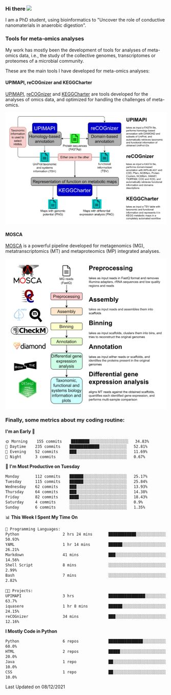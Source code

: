 ### Hi there <img src="https://media.giphy.com/media/hvRJCLFzcasrR4ia7z/giphy.gif" width="25px">

I am a PhD student, using bioinformatics to "Uncover the role of conductive nanomaterials in anaerobic digestion".

### Tools for meta-omics analyses

My work has mostly been the development of tools for analyses of meta-omics data, i.e., the study of the collective genomes, transcriptomes or proteomes of a microbial community.

These are the main tools I have developed for meta-omics analyses:

#### UPIMAPI, reCOGnizer and KEGGCharter

[UPIMAPI](https://github.com/iquasere/UPIMAPI), [reCOGnizer](https://github.com/iquasere/reCOGnizer) and [KEGGCharter](https://github.com/iquasere/KEGGCharter) are tools developed for the analyses of omics data, and optimized for handling the challenges of meta-omics.

<p align="center">
    <img src="assets/annotation_workflow.png">
</p>

#### MOSCA

[MOSCA](https://github.com/iquasere/MOSCA) is a powerful pipeline developed for metagenomics (MG), metatranscriptomics (MT) and metaproteomics (MP) integrated analyses.

<p align="center">
    <img src="assets/mosca_workflow.png" align="center" width="700">
</p>


### Finally, some metrics about my coding routine:

<!--START_SECTION:waka-->
**I'm an Early 🐤** 

```text
🌞 Morning    155 commits    ████████░░░░░░░░░░░░░░░░░   34.83% 
🌆 Daytime    235 commits    █████████████░░░░░░░░░░░░   52.81% 
🌃 Evening    52 commits     ███░░░░░░░░░░░░░░░░░░░░░░   11.69% 
🌙 Night      3 commits      ░░░░░░░░░░░░░░░░░░░░░░░░░   0.67%

```
📅 **I'm Most Productive on Tuesday** 

```text
Monday       112 commits    ██████░░░░░░░░░░░░░░░░░░░   25.17% 
Tuesday      115 commits    ██████░░░░░░░░░░░░░░░░░░░   25.84% 
Wednesday    62 commits     ███░░░░░░░░░░░░░░░░░░░░░░   13.93% 
Thursday     64 commits     ███░░░░░░░░░░░░░░░░░░░░░░   14.38% 
Friday       82 commits     ████░░░░░░░░░░░░░░░░░░░░░   18.43% 
Saturday     4 commits      ░░░░░░░░░░░░░░░░░░░░░░░░░   0.9% 
Sunday       6 commits      ░░░░░░░░░░░░░░░░░░░░░░░░░   1.35%

```


📊 **This Week I Spent My Time On** 

```text
💬 Programming Languages: 
Python                   2 hrs 24 mins       ████████████░░░░░░░░░░░░░   50.93% 
YAML                     1 hr 14 mins        ██████░░░░░░░░░░░░░░░░░░░   26.21% 
Markdown                 41 mins             ███░░░░░░░░░░░░░░░░░░░░░░   14.56% 
Shell Script             8 mins              ░░░░░░░░░░░░░░░░░░░░░░░░░   2.99% 
Bash                     7 mins              ░░░░░░░░░░░░░░░░░░░░░░░░░   2.82%

🐱‍💻 Projects: 
UPIMAPI                  3 hrs               ████████████████░░░░░░░░░   63.7% 
iquasere                 1 hr 8 mins         ██████░░░░░░░░░░░░░░░░░░░   24.15% 
reCOGnizer               34 mins             ███░░░░░░░░░░░░░░░░░░░░░░   12.16%

```

**I Mostly Code in Python** 

```text
Python                   6 repos             ███████████████░░░░░░░░░░   60.0% 
HTML                     2 repos             █████░░░░░░░░░░░░░░░░░░░░   20.0% 
Java                     1 repo              ██░░░░░░░░░░░░░░░░░░░░░░░   10.0% 
CSS                      1 repo              ██░░░░░░░░░░░░░░░░░░░░░░░   10.0%

```



 Last Updated on 08/12/2021
<!--END_SECTION:waka-->
